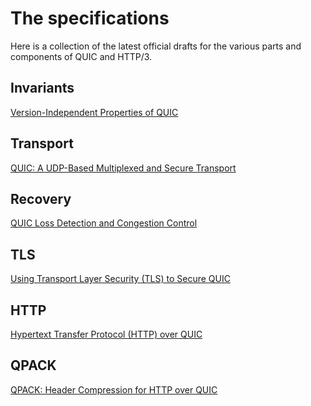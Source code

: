 # The specifications

Here is a collection of the latest official drafts for the various parts and
components of QUIC and HTTP/3.

## Invariants

[Version-Independent Properties of QUIC](https://tools.ietf.org/html/draft-ietf-quic-invariants-03)

## Transport

[QUIC: A UDP-Based Multiplexed and Secure Transport](https://tools.ietf.org/html/draft-ietf-quic-transport-19)

## Recovery

[QUIC Loss Detection and Congestion Control](https://tools.ietf.org/html/draft-ietf-quic-recovery-19)

## TLS

[Using Transport Layer Security (TLS) to Secure QUIC](https://tools.ietf.org/html/draft-ietf-quic-tls-19)

## HTTP

[Hypertext Transfer Protocol (HTTP) over QUIC](https://tools.ietf.org/html/draft-ietf-quic-http-19)

## QPACK

[QPACK: Header Compression for HTTP over QUIC](https://tools.ietf.org/html/draft-ietf-quic-qpack-07)

